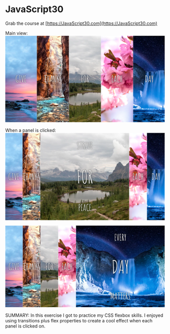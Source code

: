 ﻿# JavaScript30

Grab the course at [https://JavaScript30.com](https://JavaScript30.com)

Main view:
![](flex.jpg)


When a panel is clicked:
![](flex-expanded.jpg)

![](flex-expanded-2.jpg)

SUMMARY:
In this exercise I got to practice my CSS flexbox skills. I enjoyed using transitions plus flex properties to create a cool effect when each panel is clicked on. 